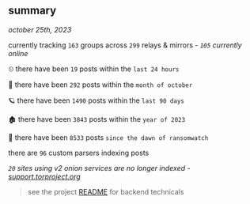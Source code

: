 
## summary
_october 25th, 2023_

currently tracking `163` groups across `299` relays & mirrors - _`105` currently online_

⏲ there have been `19` posts within the `last 24 hours`

🦈 there have been `292` posts within the `month of october`

🪐 there have been `1490` posts within the `last 90 days`

🏚 there have been `3843` posts within the `year of 2023`

🦕 there have been `8533` posts `since the dawn of ransomwatch`

there are `96` custom parsers indexing posts

_`20` sites using v2 onion services are no longer indexed - [support.torproject.org](https://support.torproject.org/onionservices/v2-deprecation/)_

> see the project [README](https://github.com/joshhighet/ransomwatch#ransomwatch--) for backend technicals
